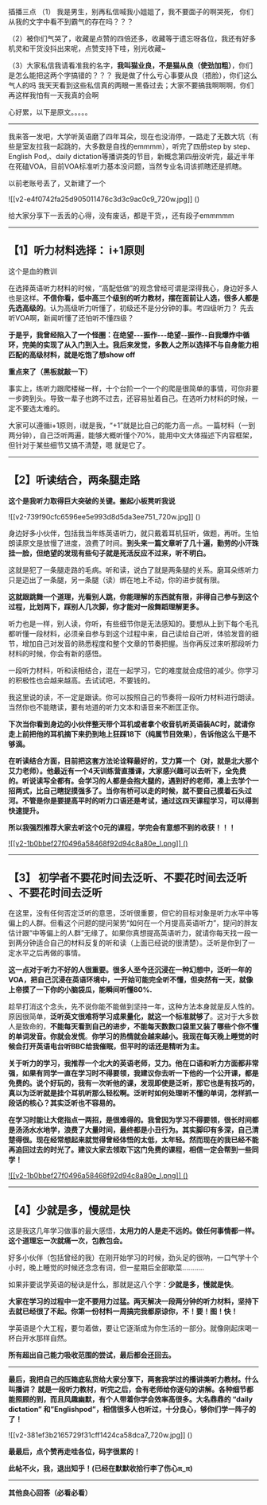 



插播三点 （1） 我是男生，别再私信喊我小姐姐了，我不要面子的啊哭死， 你们从我的文字中看不到霸气的存在吗？？？

 （2）被你们气哭了，收藏是点赞的四倍还多，收藏等于遗忘呀各位，我还有好多机灵和干货没抖出来呢，点赞支持下哇，别光收藏~

 （3）大家私信我请看准我的名字，**我叫猫业良，不是猫从良（使劲加粗）**，你们是怎么能把这两个字搞错的？？？ 我是做了什么亏心事要从良（捂脸），你们这么气人的吗 我天天看到这些私信真的两眼一黑昏过去；大家不要搞我啊啊啊，你们再这样我怕有一天我真的会啊

  


心好累，以下是原文。。。。。



---

我来答一发吧，大学听英语磨了四年耳朵，现在也没消停，一路走了无数大坑（有些是室友拉我一起跳的，大多数是自找的emmmm），听完了四册step by step、English Pod,、daily dictation等播讲类的节目，新概念第四册没听完，最近半年在死磕VOA，目前VOA标准听力基本没问题，当然专业名词该抓瞎还是抓瞎。

以前老账号丢了，又新建了一个

![[v2-e4f0742fa25d905011476c3d3c9ac0c9_720w.jpg]]
()

  


给大家分享下一丢丢的心得，没有废话，都是干货，，还有段子emmmmm



---

## **【1】听力材料选择： i+1原则**

这个是血的教训

在选择英语听力材料的时候，“高配低做”的观念曾经可谓是深得我心，身边好多人也是这样。**不信你看，低中高三个级别的听力教材，摆在面前让人选，很多人都是先选高级的**。认为高级听力听懂了，初级还不是分分钟的事。考四级听力？ 先去听VOA啊，新闻听懂了还怕听不懂四级？ 

**于是乎，我曾经陷入了一个怪圈：在绝望---振作---绝望--振作--自我爆炸中循环，完美的实现了从入门到入土。我后来发觉，多数人之所以选择不与自身能力相匹配的高级材料，就是吃饱了想show off**

**重点来了（黑板就敲一下）**

事实上，练听力跟爬楼梯一样，十个台阶一个一个的爬是很简单的事情，可你非要一步跨到头。导致一辈子也跨不过去，还容易扯着自己。在选听力材料的时候，一定不要选太难的。

大家可以遵循i+1原则，i就是我，“+1”就是比自己的能力高一点。一篇材料（一到两分钟），自己泛听两遍，能够大概听懂个70%，能用中文大体描述下内容框架，但针对于某些细节又搞不清楚，嗯 就是它了。



---

  


## **【2】听读结合，两条腿走路**

**这个是我听力取得巨大突破的关键。搬起小板凳听我说**

![[v2-739f90cfc6596ee5e993d8d5da3ee751_720w.jpg]]
()

身边好多小伙伴，包括我当年练英语听力，就只戴着耳机狂听，做题，再听。生怕朗读原文是放慢了进度，浪费了时间。**到头来一篇文章听了几十遍，勤劳的小汗珠挂一脸，但绝望的发现有些句子就是死活反应不过来，听不明白。**

这就是犯了一条腿走路的毛病。听和读，说白了就是两条腿的关系。磨耳朵练听力只是迈出了一条腿，另一条腿（读）绑在地上不动，你的进步就有限。

**这就跟跳舞一个道理，光看别人跳，你能理解的东西就有限，非得自己参与到这个过程，比划两下，踩别人几次脚，你才能对一段舞蹈理解更多。**

听力也是一样，别人读，你听，有些细节你是无法感知的。要想从上到下每个毛孔都听懂一段材料，必须亲自参与到这个过程中来，自己读给自己听，体验发音的细节，增加自己对发音的熟悉程度和整个文章的节奏把握。当你再反过来听那段听力材料的时候，你会有新的感悟。

一段听力材料，听和读相结合，混在一起学习，它的难度就会成倍的减少。你学习的积极性也会越来越高。去试试吧，不要钱的。

我这里说的读，不一定是跟读。你可以按照自己的节奏将一段听力材料进行朗读。当然你也不能瞎读，要有地道的听力文本和语音来不断匡正你。

**下次当你看到身边的小伙伴整天带个耳机或者拿个收音机听英语装AC时，就请你走上前把他的耳机摘下来扔到地上狂踩18下（纯属节目效果），告诉他这么干是不够滴。**

**在听读结合方面，目前把这套方法论诠释最好的，艾力算一个（对，就是北大那个艾力老师）。他最近有一个4天训练营直播课，大家感兴趣可以去听下，全免费的。听说读写全都有。会学习的人都是会抱大腿的，遇到好的老师，凑上去学个一招两式，比自己瞎捉摸强多了。当你有桥可以走的时候，就不要自己摸着石头过河。不管是你是要提高平时的听力口语还是考试，通过这四天课程学习，可以得到快速提升。**

**所以我强烈推荐大家去听这个0元的课程，学完会有意想不到的收获！！！**

[![[v2-1b0bbef27f0496a58468f92d94c8a80e_l.png]]
()](https://xg.zhihu.com/plugin/3fcfa0142dd6c8d0ae5d2e322ef4041e?BIZ=ECOMMERCE)  




---

  


## 【3】 初学者**不要花时间去泛听、不要花时间去泛听 、不要花时间去泛听**

在这里，没有任何否定泛听的意思，泛听很重要，但它的目标对象是听力水平中等偏上的人群。但看这个问题的提问架势“如何在一个月提高英语听力”，提问的胖友估计跟“中等偏上的人群”无缘了。如果你真想提高英语听力，就请你每天找一段一到两分钟适合自己的材料反复的听和读（上面已经说的很清楚）。泛听是你到了一定水平之后再做的事情。

**这一点对于听力不好的人很重要。很多人至今还沉浸在一种幻想中，泛听一年的VOA，把自己沉浸在英语环境中，一开始可能完全听不懂，但突然有一天，就像上帝摸了一下你的小脑袋瓜，能瞬间听懂80%.**

趁早打消这个念头，先不说你能不能做到坚持一年，这种方法本身就是反人性的。原因很简单，**泛听英文很难将学习成果量化，就这一个标准就够了**。这对于大多数人是致命的，**不能每天看到自己的进步，不能每天数数口袋里又装了哪些个你不懂的单词发音。你就会发慌**。**你学习的热情就会越来越小。我现在每天晚上睡觉的时候会打开英语电台听BBC给我催眠，但平时的话还是精听为主。**

**关于听力的学习，我推荐一个北大的英语老师，艾力。他在口语和听力方面都非常强，如果有同学一直在学习时不得要领，我建议你去听一下他的一个公开课，都是免费的。说个好玩的，我有一次听他的课，发现即使是泛听，那它也是有技巧的，真以为泛听就是挂个耳机听那么轻松啊。泛听时如何处理听不懂的单词，怎样抓一段话的核心？其实泛听也不容易的。**

**在学习时能让大佬指点一两招，是很难得的。我曾因为学习不得要领，很长时间都是汤汤水水地学，浪费了大量时间，最终都是小丑行为。其实脚印有多深，自己清楚得很。现在经常想起来就觉得曾经体悟的太低，太年轻。然而现在的我已经不能再追回过去的时光了。建议大家去领取下这门免费的课程，相信一定会帮到一些同学！**

[![[v2-1b0bbef27f0496a58468f92d94c8a80e_l.png]]
()](https://xg.zhihu.com/plugin/89839c3e5949bdac42fa8f89f5ef3265?BIZ=ECOMMERCE)  




---

  


## **【4】少就是多，慢就是快**

这是我这几年学习做事的最大感悟，**太用力的人是走不远的。做任何事情都一样。这个道理忘一次就痛一次，包教包会。**

好多小伙伴（包括曾经的我）在刚开始学习的时候，劲头足的很呐，一口气学十个小时，晚上睡觉的时候还念念有词，但一星期后全部歇菜...........

如果非要说学英语的秘诀是什么，那就是这八个字：**少就是多，慢就是快**。

**大家在学习的过程中一定不要用力过猛。两天解决一段两分钟的听力材料，坚持下去就已经很了不起。你第一份材料一周搞完我都原谅你，不！要！图！快！**

学英语是个大工程，要匀着做，要让它逐渐成为你生活的一部分。就像刚起床喝一杯白开水那样自然。

**所有超出自己能力吸收范围的尝试，最后都会还回去。**



---

**最后，我把自己的压箱底私货给大家分享下，两套我学过的播讲类听力教材。什么叫播讲？ 就是一段听力教材，听完之后，会有老师给你逐句的讲解。各种细节都能照顾的到，而且风趣幽默，有个人带着你学会效率高很多。大名鼎鼎的 “daily dictation” 和”Englishpod”，相信很多人也听过，十分良心，够你们学一阵子的了！**

![[v2-381ef3b2165729f31cff1424ca58dca7_720w.jpg]]
()

  


**最最后，点个赞再走哇各位，码字很累的！**

**此帖不火，我，退出知乎！(已经在默默收拾行李了伤心π\_π)**

  




---

  


**其他良心回答（必看必看）**

  


  






